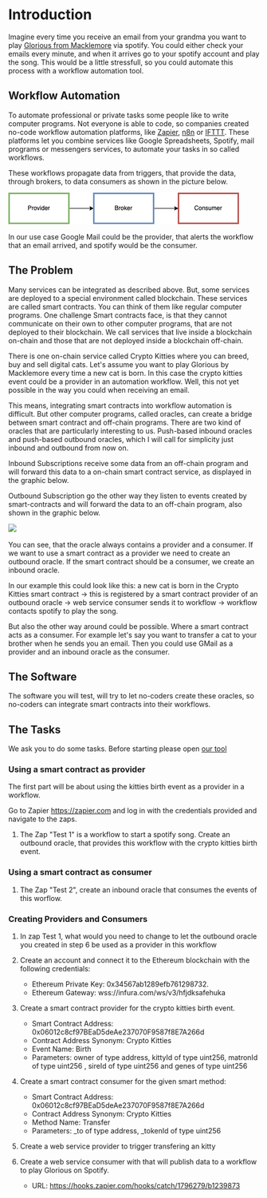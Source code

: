 # Introduction

Imagine every time you receive an email from your grandma you want to play [Glorious from Macklemore](https://www.youtube.com/watch?v=7OrLroFa0AI) via spotify. You could either check your emails every minute, and when it arrives go to your spotify account and play the song. This would be a little stressfull, so you could automate this process with a workflow automation tool.


## Workflow Automation

To automate professional or private tasks some people like to write computer programs. Not everyone is able to code, so companies created no-code workflow automation platforms, like [Zapier](https://www.zapier.com), [n8n](https://www.n8n.io) or [IFTTT](https://www.ifttt.com). These platforms let you combine services like Google Spreadsheets, Spotify, mail programs or messengers services, to automate your tasks in so called workflows.

These workflows propagate data from triggers, that provide the data, through brokers, to data consumers as shown in the picture below. 

![](./Provider-Broker-Consumer.png)

In our use case Google Mail could be the provider, that alerts the workflow that an email arrived, and spotify would be the consumer.

## The Problem

Many services can be integrated as described above. But, some services are deployed to a special environment called blockchain. These services are called smart contracts. You can think of them like regular computer programs. One challenge Smart contracts face, is that they cannot communicate on their own to other computer programs, that are not deployed to their blockchain. We call services that live inside a blockchain on-chain and those that are not deployed inside a blockchain off-chain.

There is one on-chain service called Crypto Kitties where you can breed, buy and sell digital cats. Let's assume you want to play Glorious by Macklemore every time a new cat is born. In this case the crypto kitties event could be a provider in an automation workflow. Well, this not yet possible in the way you could when receiving an email. 

This means, integrating smart contracts into workflow automation is difficult. But other computer programs, called oracles, can create a bridge between smart contract and off-chain programs. There are two kind of oracles that are particularly interesting to us. Push-based inbound oracles and push-based outbound oracles, which I will call for simplicity just inbound and outbound from now on. 

Inbound Subscriptions receive some data from an off-chain program and will forward this data to a on-chain smart contract service, as displayed in the graphic below.

Outbound Subscription go the other way they listen to events created by smart-contracts and will forward the data to an off-chain program, also shown in the graphic below.

![](Inbound-Outbound-Subscription.png)

You can see, that the oracle always contains a provider and a consumer. If we want to use a smart contract as a provider we need to create an outbound oracle. If the smart contract should be a consumer, we create an inbound oracle.

In our example this could look like this: a new cat is born in the Crypto Kitties smart contract -> this is registered by a smart contract provider of an outbound oracle -> web service consumer sends it to workflow -> workflow contacts spotify to play the song.

But also the other way around could be possible. Where a smart contract acts as a consumer. For example let's say you want to transfer a cat to your brother when he sends you an email. Then you could use GMail as a provider and an inbound oracle as the consumer.

## The Software
The software you will test, will try to let no-coders create these oracles, so no-coders can integrate smart contracts into their workflows.

## The Tasks

We ask you to do some tasks. Before starting please open [our tool](https://oracles.work)


### Using a smart contract as provider
The first part will be about using the kitties birth event as a provider in a workflow.

Go to Zapier https://zapier.com and log in with the credentials provided and navigate to the zaps.
1. The Zap "Test 1" is a workflow to start a spotify song. Create an outbound oracle, that provides this workflow with the crypto kitties birth event. 

### Using a smart contract as consumer
1. The Zap "Test 2", create an inbound oracle that consumes the events of this worflow.


### Creating Providers and Consumers
1. In zap Test 1, what would you need to change to let the outbound oracle you created in step 6 be used as a provider in this workflow

1. Create an account and connect it to the Ethereum
blockchain with the following credentials:
    * Ethereum Private Key: 0x34567ab1289efb761298732.
    * Ethereum Gateway: wss://infura.com/ws/v3/hfjdksafehuka
1. Create a smart contract provider for the
crypto kitties birth event.
    * Smart Contract Address: 0x06012c8cf97BEaD5deAe237070F9587f8E7A266d
    * Contract Address Synonym: Crypto Kitties
    * Event Name: Birth
    * Parameters:
        owner of type address,  kittyId of type uint256, matronId of type uint256 ,  sireId of type uint256 and genes of type uint256
1. Create a smart contract consumer for
the given smart method:
    * Smart Contract Address: 0x06012c8cf97BEaD5deAe237070F9587f8E7A266d
    * Contract Address Synonym: Crypto Kitties
    * Method Name: Transfer
    * Parameters:
        _to of type address, _tokenId of type uint256
1. Create a web service provider to trigger transfering an kitty
1. Create a web service consumer with
that will publish data to a workflow to play Glorious on Spotify.
    * URL: https://hooks.zapier.com/hooks/catch/1796279/b1239873

